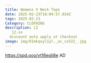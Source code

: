 ```yaml
---
title: Womens V Neck Tops
date: 2025-02-23T18:04:57.034Z
tags: 2025-02-23
Category: CLOTHING
description: |2
   12.xx
  discount auto apply at checkout 
image: img/81mkqvyl1yl._ac_sx522_.jpg
---
```



 https://spd.ooo/vt16eqli8e
AD